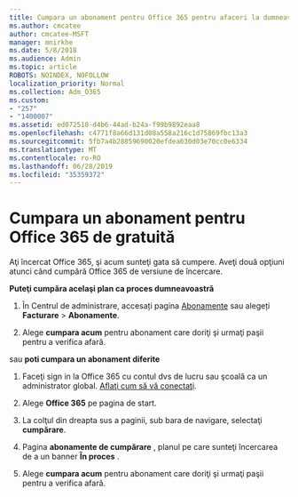 ```yaml
---
title: Cumpara un abonament pentru Office 365 pentru afaceri la dumneavoastră gratuit trial
ms.author: cmcatee
author: cmcatee-MSFT
manager: mnirkhe
ms.date: 5/8/2018
ms.audience: Admin
ms.topic: article
ROBOTS: NOINDEX, NOFOLLOW
localization_priority: Normal
ms.collection: Adm_O365
ms.custom:
- "257"
- "1400007"
ms.assetid: ed072510-d4b6-44ad-b24a-f99b9892eaa8
ms.openlocfilehash: c4771f8a66d131d08a558a216c1d75869fbc13a3
ms.sourcegitcommit: 5fb7a4b28859690020efdea630d03e70cc0e6334
ms.translationtype: MT
ms.contentlocale: ro-RO
ms.lasthandoff: 06/28/2019
ms.locfileid: "35359372"
---
```

# <a name="buy-a-subscription-to-office-365-from-your-free-trial"></a>Cumpara un abonament pentru Office 365 de gratuită

Aţi încercat Office 365, şi acum sunteţi gata să cumpere. Aveţi două opţiuni atunci când cumpără Office 365 de versiune de încercare.
  
 **Puteţi cumpăra acelaşi plan ca proces dumneavoastră**
  
1. În Centrul de administrare, accesați pagina [Abonamente](https://go.microsoft.com/fwlink/p/?linkid=842054) sau alegeți **Facturare** \> **Abonamente**.

2. Alege **cumpara acum** pentru abonament care doriţi şi urmaţi paşii pentru a verifica afară.

sau **poti cumpara un abonament diferite**
  
1. Faceţi sign in la Office 365 cu contul dvs de lucru sau şcoală ca un administrator global. [Aflaţi cum să vă conectaţi](https://support.office.com/article/e9eb7d51-5430-4929-91ab-6157c5a050b4).

2. Alege **Office 365** pe pagina de start.

3. La colţul din dreapta sus a paginii, sub bara de navigare, selectaţi **cumpărare**.

4. Pagina **abonamente de cumpărare** , planul pe care sunteţi încercarea de a un banner **În proces** .

5. Alege **cumpara acum** pentru abonament care doriţi şi urmaţi paşii pentru a verifica afară.
